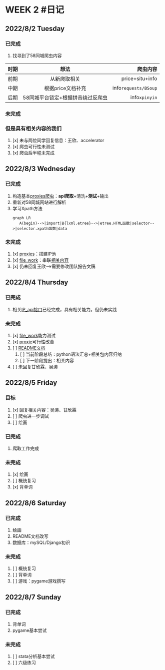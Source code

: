 # WEEK 2 #日记

## 2022/8/2 Tuesday

### 已完成

   1. 找寻到了58同城爬虫内容

  | 时期 |               想法              |             爬虫内容 |
  | :-- | :-----------------------------: | ------------------: |
  | 前期 |           从新爬取相关            |      price+situ+info |
  | 中期 |         根据price文档补充         | info`requests/BSoup` |
  | 后期 | 58同城平台锁定+根据拼音绕过反爬虫 |        info`xpinyin` |

### 未完成
### 但是具有相关内容的我们
   1. [x] 未与两位同学回复信息：王欣、accelerator
   2. [x] 爬虫可行性未测试
   3. [x] 爬虫后半程未完成

## 2022/8/3 Wednesday

### 已完成

   1. 构造基本[proxies爬虫](../../../project/本研/pack2/_3info/_4proxies_get.py)：**api爬取**+清洗+**测试**+输出
   2. 重新对58同城网站进行解析
   3. 学习Xpath方法
      ```mermaid
      graph LR
         A(begin)-->|import|B{lxml.etree}-->|etree.HTML函数|selector-->|selector.xpath函数|data
      ```
   <!-- 1. 基本词性
      | 结构     |       内容        | 一般用词 |
      | :------- | :---------------: | -------: |
      | **主语** |       主动        |        n |
      | **谓语** |     关系/动作     |        v |
      | **宾语** |       被动        |        n |
      | 定语     | 形容**主语/宾语** |    adj的 |
      | 状语     |   形容**谓语**    |    adv得 |
      | 补语     | 补充说明**宾语**  |          |
   1. 常用介词充当状语：over
   2. 句式
      1. 简单句
         1. **主**+**谓**+**宾**++补+状+定
         2. 主+系+表
      2. 问句
         1. 一般疑问句：be/情态动词+主语+宾语/表语
         2. 特殊疑问句：header+一般疑问句 -->

   ### 未完成

   1. [x] [proxies](../../../project/本研/pack2/_3info/_4proxies_get.py)：搭建IP池
   2. [x] [file_work](../../../project/本研/pack2/_4output/file_work.py)：串联[相关内容](../../../project/本研/README/README.md/#2-问题)
   3. [x] 仍未回复王欣-->需要修改团队报告文稿

## 2022/8/4 Thursday

   ### 已完成

   1. 相关[IP_api接口](../../../project/本研/pack2/_3info/_4proxies_get.py)已经完成，具有相关能力。但仍未实践

   ### 未完成

   1. [x] [file_work](../../../project/本研/pack2/_4output/file_work.py)能力测试
   2. [x] [proxie](../../../project/本研/pack2/data/proxies.json)可行性改善
   3. [ ] [README文档](../../../project/本研/README/README.md)
      1. [ ] 当前阶段总结：python语法汇总+相关包内容归纳
      2. [ ] 下一阶段提出：相关内容
   4. [ ] 未回复甘欣霖、吴涛

## 2022/8/5 Friday

   ### 目标

   1. [x] 回复相关内容：吴涛、甘欣霖
   2. [ ] 爬虫进一步调试
   3. [ ] 绘画

   ### 已完成

   1. 爬取工作完成

   ### 未完成

   1. [x] 绘画
   2. [ ] 概统复习
   3. [x] 背单词

## 2022/8/6 Saturday

   ### 已完成

   1. 绘画
   2. README文档改写
   3. 数据库：mySQL/Django初识

   ### 未完成

   1. [ ] 概统复习
   2. [ ] 背单词
   3. [ ] 游戏：pygame游戏撰写

## 2022/8/7 Sunday

   ### 已完成
   
   1. 背单词
   2. pygame基本尝试

   ### 未完成

   1. [ ] stata分析基本尝试
   2. [ ] 六级练习
